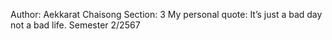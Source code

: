 Author: Aekkarat Chaisong
Section: 3
My personal quote: It’s just a bad day not a bad life. 
Semester 2/2567